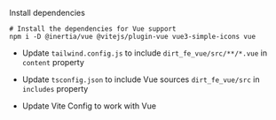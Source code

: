 Install dependencies

```shell
# Install the dependencies for Vue support
npm i -D @inertia/vue @vitejs/plugin-vue vue3-simple-icons vue
```

- Update `tailwind.config.js` to include `dirt_fe_vue/src/**/*.vue` in `content` property
- Update `tsconfig.json` to include Vue sources `dirt_fe_vue/src` in `includes` property

- Update Vite Config to work with Vue